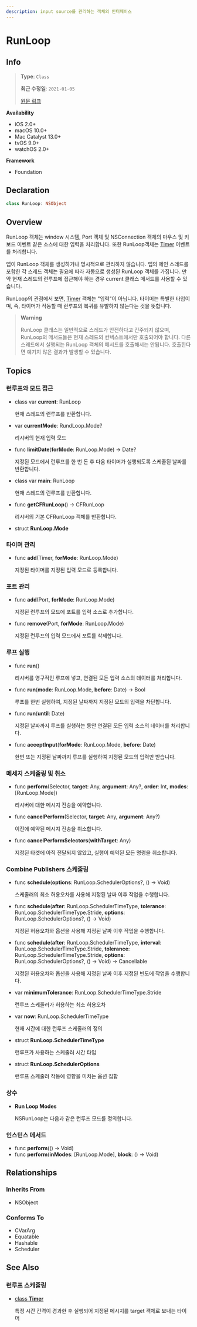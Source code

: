 ```yaml
---
description: input source를 관리하는 객체의 인터페이스
---
```


# RunLoop

## Info

> **Type**: `Class`
>
> **최근 수정일**: `2021-01-05`
>
> [원문 링크](https://developer.apple.com/documentation/foundation/runloop)

**Availability**

* iOS 2.0+
* macOS 10.0+
* Mac Catalyst 13.0+
* tvOS 9.0+
* watchOS 2.0+

**Framework**

* Foundation

## Declaration

```swift
class RunLoop: NSObject
```

## Overview

RunLoop 객체는 window 시스템, Port 객체 및 NSConnection 객체의 마우스 및 키보드 이벤트 같은 소스에 대한 입력을 처리합니다. 또한 RunLoop객체는 [Timer](https://github.com/DAEUN28/ADD-KR/tree/cccd33c7fa48c57d8f54ad0f6f82f883c88da620/App-Frameworks/Foundation/Task%20Management/Timer/README.md) 이벤트를 처리합니다.

앱이 RunLoop 객체를 생성하거나 명시적으로 관리하지 않습니다. 앱의 메인 스레드를 포함한 각 스레드 객체는 필요에 따라 자동으로 생성된 RunLoop 객체를 가집니다. 만약 현재 스레드의 런루프에 접근해야 하는 경우 current 클래스 메서드를 사용할 수 있습니다.

RunLoop의 관점에서 보면, [Timer](https://github.com/DAEUN28/ADD-KR/tree/cccd33c7fa48c57d8f54ad0f6f82f883c88da620/App-Frameworks/Foundation/Task%20Management/Timer/README.md) 객체는 "입력"이 아닙니다. 타이머는 특별한 타입이며, 즉, 타이머가 작동할 때 런루프의 복귀를 유발하지 않는다는 것을 뜻합니다.

> **Warning**
>
> RunLoop 클래스는 일반적으로 스레드가 안전하다고 간주되지 않으며, RunLoop의 메서드들은 현재 스레드의 컨텍스트에서만 호출되어야 합니다. 다른 스레드에서 실행되는 RunLoop 객체의 메서드를 호출해서는 안됩니다. 호출한다면 예기치 않은 결과가 발생할 수 있습니다.

## Topics

### 런루프와 모드 접근

* class var **current**: RunLoop

  현재 스레드의 런루프를 반환합니다.

* var **currentMode**: RundLoop.Mode?

  리시버의 현재 입력 모드

* func **limitDate**\(**forMode**: RunLoop.Mode\) -&gt; Date?

  지정된 모드에서 런루프를 한 번 돈 후 다음 타이머가 실행되도록 스케줄된 날짜를 반환합니다.

* class var **main**: RunLoop

  현재 스레드의 런루프를 반환합니다.

* func **getCFRunLoop**\(\) -&gt; CFRunLoop

  리시버의 기본 CFRunLoop 객체를 반환합니다.

* struct **RunLoop.Mode**

### 타이머 관리

* func **add**\(Timer, **forMode**: RunLoop.Mode\)

  지정된 타이머를 지정된 입력 모드로 등록합니다.

### 포트 관리

* func **add**\(Port, **forMode**: RunLoop.Mode\)

  지정된 런루프의 모드에 포트를 입력 소스로 추가합니다.

* func **remove**\(Port, **forMode**: RunLoop.Mode\)

  지정된 런루프의 입력 모드에서 포트를 삭제합니다.

### 루프 실행

* func **run**\(\)

  리시버를 영구적인 루프에 넣고, 연결된 모든 입력 소스의 데이터를 처리합니다.

* func **run**\(**mode**: RunLoop.Mode, **before**: Date\) -&gt; Bool

  루프를 한번 실행하여, 지정된 날짜까지 지정된 모드의 입력을 차단합니다.

* func **run**\(**until**: Date\)

  지정된 날짜까지 루프를 실행하는 동안 연결된 모든 입력 소스의 데이터를 처리합니다.

* func **acceptInput**\(**forMode**: RunLoop.Mode, **before**: Date\)

  한번 또는 지정된 날짜까지 루프를 실행하여 지정된 모드의 입력만 받습니다.

### 메세지 스케줄링 및 취소

* func **perform**\(Selector, **target**: Any, **argument**: Any?, **order**: Int, **modes**: \[RunLoop.Mode\]\)

  리시버에 대한 메시지 전송을 예약합니다.

* func **cancelPerform**\(Selector, **target**: Any, **argument**: Any?\)

  이전에 예약된 메시지 전송을 취소합니다.

* func **cancelPerformSelectors**\(**withTarget**: Any\)

  지정된 타겟에 아직 전달되지 않았고, 실행이 예약된 모든 명령을 취소합니다.

### Combine Publishers 스케줄링

* func **schedule**\(**options**: RunLoop.SchedulerOptions?, \(\) -&gt; Void\)

  스케줄러의 최소 허용오차를 사용해 지정된 날짜 이후 작업을 수행합니다.

* func **schedule**\(**after**: RunLoop.SchedulerTimeType, **tolerance**: RunLoop.SchedulerTimeType.Stride, **options**: RunLoop.SchedulerOptions?, \(\) -&gt; Void\)

  지정된 허용오차와 옵션을 사용해 지정된 날짜 이후 작업을 수행합니다.

* func **schedule**\(**after**: RunLoop.SchedulerTimeType, **interval**: RunLoop.SchedulerTimeType.Stride, **tolerance**: RunLoop.SchedulerTimeType.Stride, **options**: RunLoop.SchedulerOptions?, \(\) -&gt; Void\) -&gt; Cancellable

  지정된 허용오차와 옵션을 사용해 지정된 날짜 이후 지정된 빈도에 작업을 수행합니다.

* var **minimumTolerance**: RunLoop.SchedulerTimeType.Stride

  런루프 스케줄러가 허용하는 최소 허용오차

* var **now**: RunLoop.SchedulerTimeType

  현재 시간에 대한 런루프 스케줄러의 정의

* struct **RunLoop.SchedulerTimeType**

  런루프가 사용하는 스케줄러 시간 타입

* struct **RunLoop.SchedulerOptions**

  런루프 스케줄러 작동에 영향을 미치는 옵션 집합

### 상수

* **Run Loop Modes**

  NSRunLoop는 다음과 같은 런루프 모드를 정의합니다.

### 인스턴스 메서드

* func **perform**\(\(\) -&gt; Void\)
* func **perform**\(**inModes**: \[RunLoop.Mode\], **block**: \(\) -&gt; Void\)

## Relationships

### Inherits From

* NSObject

### Conforms To

* CVarArg
* Equatable
* Hashable
* Scheduler

## See Also

### 런루프 스케줄링

* [class **Timer**](https://github.com/DAEUN28/ADD-KR/tree/cccd33c7fa48c57d8f54ad0f6f82f883c88da620/App-Frameworks/Foundation/Task%20Management/Timer/README.md)

  특정 시간 간격이 경과한 후 실행되어 지정된 메시지를 target 객체로 보내는 타이머

